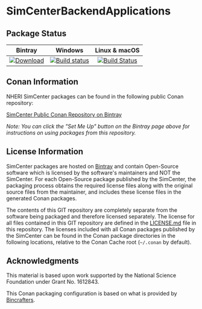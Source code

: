# SimCenterBackendApplications

## Package Status

| Bintray | Windows | Linux & macOS |
|:--------:|:---------:|:-----------------:|
|[ ![Download](https://api.bintray.com/packages/nheri-simcenter/simcenter/SimCenterBackendApplications%3Asimcenter/images/download.svg) ](https://bintray.com/nheri-simcenter/simcenter/SimCenterBackendApplications%3Asimcenter/_latestVersion)|[![Build status](https://ci.appveyor.com/api/projects/status/v69li2793qsq1omb?svg=true)](https://ci.appveyor.com/project/shellshocked2003/simcenterbackendapplications)|[![Build Status](https://travis-ci.org/shellshocked2003/SimCenterBackendApplications.svg?branch=master)](https://travis-ci.org/shellshocked2003/SimCenterBackendApplications)|

## Conan Information

NHERI SimCenter packages can be found in the following public Conan
repository:

[SimCenter Public Conan Repository on
Bintray](https://bintray.com/nheri-simcenter/simcenter)

*Note: You can click the "Set Me Up" button on the Bintray page above
 for instructions on using packages from this repository.*

## License Information

SimCenter packages are hosted on [Bintray](https://bintray.com) and
contain Open-Source software which is licensed by the software's
maintainers and NOT the SimCenter.  For each Open-Source package
published by the SimCenter, the packaging process obtains the required
license files along with the original source files from the
maintainer, and includes these license files in the generated Conan
packages.

The contents of this GIT repository are completely separate from the
software being packaged and therefore licensed separately.  The
license for all files contained in this GIT repository are defined in
the [LICENSE.md](LICENSE.md) file in this repository.  The licenses
included with all Conan packages published by the SimCenter can be found
in the Conan package directories in the following locations, relative
to the Conan Cache root (`~/.conan` by default).

## Acknowledgments

This material is based upon work supported by the National Science Foundation under Grant No. 1612843.

This Conan packaging configuration is based on what is provided by [Bincrafters](https://github.com/bincrafters/templates).

